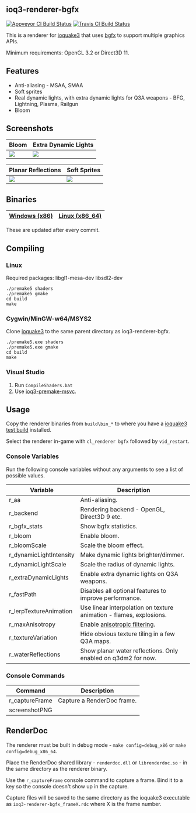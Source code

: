 ## ioq3-renderer-bgfx

[![Appveyor CI Build Status](https://ci.appveyor.com/api/projects/status/github/jpcy/ioq3-renderer-bgfx?branch=master&svg=true)](https://ci.appveyor.com/project/jpcy/ioq3-renderer-bgfx)
[![Travis CI Build Status](https://travis-ci.org/jpcy/ioq3-renderer-bgfx.svg?branch=master)](https://travis-ci.org/jpcy/ioq3-renderer-bgfx)

This is a renderer for [ioquake3](https://github.com/ioquake/ioq3) that uses [bgfx](https://github.com/bkaradzic/bgfx) to support multiple graphics APIs.

Minimum requirements: OpenGL 3.2 or Direct3D 11.

## Features
* Anti-aliasing - MSAA, SMAA
* Soft sprites
* Real dynamic lights, with extra dynamic lights for Q3A weapons - BFG, Lightning, Plasma, Railgun
* Bloom

## Screenshots

| Bloom | Extra Dynamic Lights |
|---|---|
| [![](http://i.imgur.com/86x8FN2.png)](http://i.imgur.com/WHYjbF0.jpg) | [![](http://i.imgur.com/eA2ydm8.png)](http://i.imgur.com/vPhQbMc.jpg) |

| Planar Reflections | Soft Sprites |
|---|---|
| [![](http://i.imgur.com/KkGO5Hc.png)](http://i.imgur.com/ShxFR3o.jpg) | [![](http://i.imgur.com/1QPNbzr.png)](http://i.imgur.com/LvMyLgB.jpg) |

## Binaries

| [Windows (x86)](https://bintray.com/jpcy/ioq3-renderer-bgfx/ioq3-renderer-bgfx-windows/test#files) | [Linux (x86_64)](https://bintray.com/jpcy/ioq3-renderer-bgfx/ioq3-renderer-bgfx-linux#files) |
|----------------------------------------------------------------------------------------------------|----------------------------------------------------------------------------------------------------|

These are updated after every commit.

## Compiling

### Linux

Required packages: libgl1-mesa-dev libsdl2-dev

```
./premake5 shaders
./premake5 gmake
cd build
make
```

### Cygwin/MinGW-w64/MSYS2

Clone [ioquake3](https://github.com/ioquake/ioq3) to the same parent directory as ioq3-renderer-bgfx.

```
./premake5.exe shaders
./premake5.exe gmake
cd build
make
```

### Visual Studio

1. Run `CompileShaders.bat`
2. Use [ioq3-premake-msvc](https://github.com/jpcy/ioq3-premake-msvc).

## Usage

Copy the renderer binaries from `build\bin_*` to where you have a [ioquake3 test build](http://ioquake3.org/get-it/test-builds/) installed.

Select the renderer in-game with `cl_renderer bgfx` followed by `vid_restart`.

### Console Variables

Run the following console variables without any arguments to see a list of possible values.

Variable                | Description
------------------------|------------
r_aa                    | Anti-aliasing.
r_backend               | Rendering backend - OpenGL, Direct3D 9 etc.
r_bgfx_stats            | Show bgfx statistics.
r_bloom                 | Enable bloom.
r_bloomScale            | Scale the bloom effect.
r_dynamicLightIntensity | Make dynamic lights brighter/dimmer.
r_dynamicLightScale     | Scale the radius of dynamic lights.
r_extraDynamicLights    | Enable extra dynamic lights on Q3A weapons.
r_fastPath              | Disables all optional features to improve performance.
r_lerpTextureAnimation  | Use linear interpolation on texture animation - flames, explosions.
r_maxAnisotropy         | Enable [anisotropic filtering](https://en.wikipedia.org/wiki/Anisotropic_filtering).
r_textureVariation      | Hide obvious texture tiling in a few Q3A maps.
r_waterReflections      | Show planar water reflections. Only enabled on q3dm2 for now.

### Console Commands

Command        | Description
---------------|------------
r_captureFrame | Capture a RenderDoc frame.
screenshotPNG  |

## RenderDoc

The renderer must be built in debug mode - `make config=debug_x86` or `make config=debug_x86_64`.

Place the RenderDoc shared library - `renderdoc.dll` or `librenderdoc.so` - in the same directory as the renderer binary.

Use the `r_captureFrame` console command to capture a frame. Bind it to a key so the console doesn't show up in the capture.

Capture files will be saved to the same directory as the ioquake3 executable as `ioq3-renderer-bgfx_frameX.rdc` where X is the frame number.
